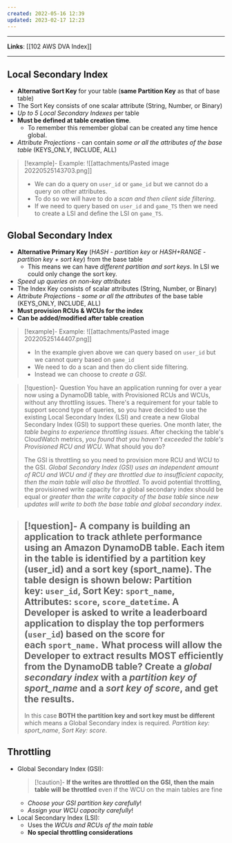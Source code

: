 ```yaml
---
created: 2022-05-16 12:39
updated: 2023-02-17 12:23
---
```

---
**Links**: [[102 AWS DVA Index]]

---
## Local Secondary Index
- **Alternative Sort Key** for your table (**same Partition Key** as that of base table)
- The Sort Key consists of one scalar attribute (String, Number, or Binary)
- *Up to 5 Local Secondary Indexes* per table
- **Must be defined at table creation time**.
	- To remember this remember global can be created any time hence global.
- *Attribute Projections* - can contain *some or all the attributes of the base table* (KEYS_ONLY, INCLUDE, ALL)

> [!example]- Example:
> ![[attachments/Pasted image 20220525143703.png]]
> - We can do a query on `user_id` or `game_id` but we cannot do a query on other attributes.
> - To do so we will have to do a *scan and then client side filtering*.
> - If we need to query based on `user_id` and `game_TS` then we need to create a LSI and define the LSI on `game_TS`.

## Global Secondary Index
- **Alternative Primary Key** (*HASH - partition key* or *HASH+RANGE - partition key + sort key*) from the base table
	- This means we can have *different partition and sort keys*. In LSI we could only change the sort key.
- *Speed up queries on non-key attributes*
- The Index Key consists of scalar attributes (String, Number, or Binary)
- *Attribute Projections* - *some or all the attributes* of the base table (KEYS_ONLY, INCLUDE, ALL)
- **Must provision RCUs & WCUs for the index**
- **Can be added/modified after table creation**

> [!example]- Example: 
> ![[attachments/Pasted image 20220525144407.png]]
> - In the example given above we can query based on `user_id` but we cannot query based on `game_id`
> - We need to do a scan and then do client side filtering.
> - Instead we can choose to *create a GSI*.

> [!question]- Question
> You have an application running for over a year now using a DynamoDB table, with Provisioned RCUs and WCUs, without any throttling issues. There's a requirement for your table to support second type of queries, so you have decided to use the existing Local Secondary Index (LSI) and create a new Global Secondary Index (GSI) to support these queries. One month later, the *table begins to experience throttling issues*. After checking the table's CloudWatch metrics, *you found that you haven't exceeded the table's Provisioned RCU and WCU*. What should you do?
> 
> The GSI is throttling so you need to provision more RCU and WCU to the GSI. *Global Secondary Index (GSI) uses an independent amount of RCU and WCU and if they are throttled due to insufficient capacity, then the main table will also be throttled*.
> To avoid potential throttling, the provisioned write capacity for a global secondary index should be equal or *greater than the write capacity of the base table* since *new updates will write to both the base table and global secondary index*.

> [!question]- A company is building an application to track athlete performance using an Amazon DynamoDB table. Each item in the table is identified by a partition key (user_id) and a sort key (sport_name). The table design is shown below: Partition key: `user_id`, Sort Key: `sport_name`, Attributes: `score`, `score_datetime`. A Developer is asked to write a leaderboard application to display the top performers (`user_id`) based on the score for each `sport_name.` What process will allow the Developer to extract results MOST efficiently from the DynamoDB table?
> Create a *global secondary index* with a *partition key of sport_name* and a *sort key of score*, and get the results.
> ---
> In this case **BOTH the partition key and sort key must be different** which means a Global Secondary index is required. *Partition key: sport_name*, *Sort Key: score*.

## Throttling
- Global Secondary Index (GSI):
	> [!caution]- **If the writes are throttled on the GSI, then the main table will be throttled** even if the WCU on the main tables are fine
	- *Choose your GSI partition key carefully*!
	- *Assign your WCU capacity carefully*!
- Local Secondary Index (LSI):
	- Uses the *WCUs and RCUs of the main table*
	- **No special throttling considerations**